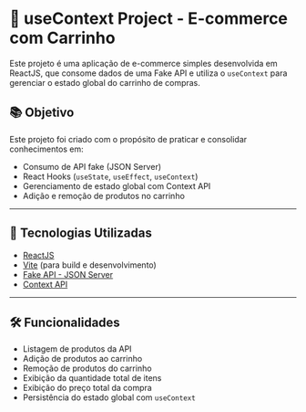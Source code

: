 # 🛒 useContext Project - E-commerce com Carrinho

Este projeto é uma aplicação de e-commerce simples desenvolvida em ReactJS, que consome dados de uma Fake API e utiliza o `useContext` para gerenciar o estado global do carrinho de compras.

## 📚 Objetivo

Este projeto foi criado com o propósito de praticar e consolidar conhecimentos em:

- Consumo de API fake (JSON Server)
- React Hooks (`useState`, `useEffect`, `useContext`)
- Gerenciamento de estado global com Context API
- Adição e remoção de produtos no carrinho

---

## 🚀 Tecnologias Utilizadas

- [ReactJS](https://reactjs.org/)
- [Vite](https://vitejs.dev/) (para build e desenvolvimento)
- [Fake API - JSON Server](https://github.com/typicode/json-server)
- [Context API](https://reactjs.org/docs/context.html)

---

## 🛠 Funcionalidades

- Listagem de produtos da API
- Adição de produtos ao carrinho
- Remoção de produtos do carrinho
- Exibição da quantidade total de itens
- Exibição do preço total da compra
- Persistência do estado global com `useContext`

